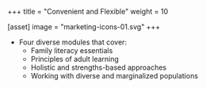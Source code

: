 +++
title = "Convenient and Flexible"
weight = 10

[asset]
  image = "marketing-icons-01.svg"
+++

- Four diverse modules that cover:
    - Family literacy essentials
    - Principles of adult learning
    - Holistic and strengths-based approaches
    - Working with diverse and marginalized populations

